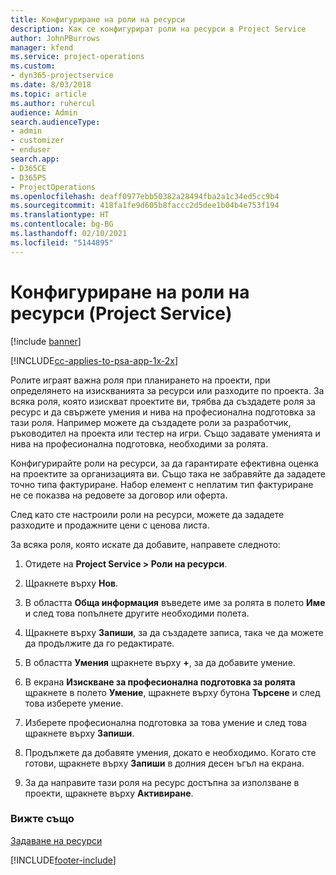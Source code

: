 ```yaml
---
title: Конфигуриране на роли на ресурси
description: Как се конфигурират роли на ресурси в Project Service
author: JohnPBurrows
manager: kfend
ms.service: project-operations
ms.custom:
- dyn365-projectservice
ms.date: 8/03/2018
ms.topic: article
ms.author: ruhercul
audience: Admin
search.audienceType:
- admin
- customizer
- enduser
search.app:
- D365CE
- D365PS
- ProjectOperations
ms.openlocfilehash: deaff0977ebb50382a28494fba2a1c34ed5cc9b4
ms.sourcegitcommit: 418fa1fe9d605b8faccc2d5dee1b04b4e753f194
ms.translationtype: HT
ms.contentlocale: bg-BG
ms.lasthandoff: 02/10/2021
ms.locfileid: "5144895"
---
```

# <a name="configure-resource-roles-project-service"></a>Конфигуриране на роли на ресурси (Project Service)

[!include [banner](../includes/psa-now-project-operations.md)]

[!INCLUDE[cc-applies-to-psa-app-1x-2x](../includes/cc-applies-to-psa-app-1x-2x.md)]

Ролите играят важна роля при планирането на проекти, при определянето на изискванията за ресурси или разходите по проекта. За всяка роля, която изискват проектите ви, трябва да създадете роля за ресурс и да свържете умения и нива на професионална подготовка за тази роля. Например можете да създадете роли за разработчик, ръководител на проекта или тестер на игри. Също задавате уменията и нива на професионална подготовка, необходими за ролята.  
  
 Конфигурирайте роли на ресурси, за да гарантирате ефективна оценка на проектите за организацията ви.  Също така не забравяйте да зададете точно типа фактуриране. Набор елемент с неплатим тип фактуриране не се показва на редовете за договор или оферта.  
  
 След като сте настроили роли на ресурси, можете да зададете разходите и продажните цени с ценова листа.  
  
 За всяка роля, която искате да добавите, направете следното:  
  
1.  Отидете на **Project Service > Роли на ресурси**.  
  
2.  Щракнете върху **Нов**.  
  
3.  В областта **Обща информация** въведете име за ролята в полето **Име** и след това попълнете другите необходими полета.  
  
4.  Щракнете върху **Запиши**, за да създадете записа, така че да можете да продължите да го редактирате.  
  
5.  В областта **Умения** щракнете върху **+**, за да добавите умение.  
  
6.  В екрана **Изискване за професионална подготовка за ролята** щракнете в полето **Умение**, щракнете върху бутона **Търсене** и след това изберете умение.  
  
7.  Изберете професионална подготовка за това умение и след това щракнете върху **Запиши**.  
  
8.  Продължете да добавяте умения, докато е необходимо. Когато сте готови, щракнете върху **Запиши** в долния десен ъгъл на екрана.  
  
9. За да направите тази роля на ресурс достъпна за използване в проекти, щракнете върху **Активиране**.  
  
### <a name="see-also"></a>Вижте също  
 [Задаване на ресурси](../psa/set-up-resources.md)


[!INCLUDE[footer-include](../includes/footer-banner.md)]